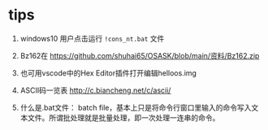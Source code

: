 # tips

1. windows10 用户点击运行 `!cons_nt.bat` 文件

2. Bz162在 https://github.com/shuhai65/OSASK/blob/main/资料/Bz162.zip

3. 也可用vscode中的Hex Editor插件打开编辑helloos.img

4. ASCII码一览表 http://c.biancheng.net/c/ascii/

5. 什么是.bat文件：
batch file，基本上只是将命令行窗口里输入的命令写入文本文件。所谓批处理就是批量处理，即一次处理一连串的命令。




